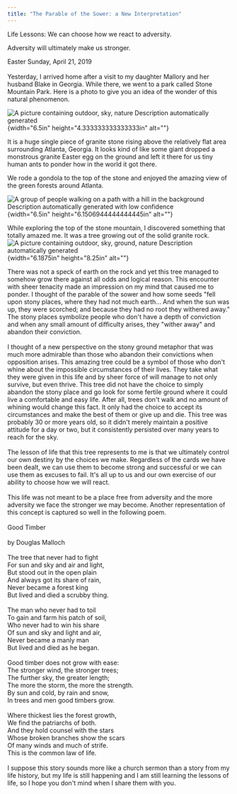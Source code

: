 ```yaml
---
title: "The Parable of the Sower: a New Interpretation"
---
```


Life Lessons: We can choose how we react to adversity.

Adversity will ultimately make us stronger.

Easter Sunday, April 21, 2019\
\
Yesterday, I arrived home after a visit to my daughter Mallory and her
husband Blake in Georgia. While there, we went to a park called Stone
Mountain Park. Here is a photo to give you an idea of the wonder of this
natural phenomenon.

![A picture containing outdoor, sky, nature Description automatically
generated](md/43_The_Parable_of_the_Sower_a_New_Interpretation-media/media/image1.jpeg){width="6.5in"
height="4.333333333333333in" alt=""}

It is a huge single piece of granite stone rising above the relatively
flat area surrounding Atlanta, Georgia. It looks kind of like some giant
dropped a monstrous granite Easter egg on the ground and left it there
for us tiny human ants to ponder how in the world it got there.

We rode a gondola to the top of the stone and enjoyed the amazing view
of the green forests around Atlanta.

![A group of people walking on a path with a hill in the background
Description automatically generated with low
confidence](md/43_The_Parable_of_the_Sower_a_New_Interpretation-media/media/image2.jpeg){width="6.5in"
height="6.1506944444444445in" alt=""}

While exploring the top of the stone mountain, I discovered something
that totally amazed me. It was a tree growing out of the solid granite
rock.![A picture containing outdoor, sky, ground, nature Description
automatically
generated](md/43_The_Parable_of_the_Sower_a_New_Interpretation-media/media/image3.jpeg){width="6.1875in"
height="8.25in" alt=""}

There was not a speck of earth on the rock and yet this tree managed to
somehow grow there against all odds and logical reason. This encounter
with sheer tenacity made an impression on my mind that caused me to
ponder. I thought of the parable of the sower and how some seeds "fell
upon stony places, where they had not much earth... And when the sun was
up, they were scorched; and because they had no root they withered
away." The stony places symbolize people who don't have a depth of
conviction and when any small amount of difficulty arises, they "wither
away" and abandon their conviction.\
\
I thought of a new perspective on the stony ground metaphor that was
much more admirable than those who abandon their convictions when
opposition arises. This amazing tree could be a symbol of those who
don't whine about the impossible circumstances of their lives. They take
what they were given in this life and by sheer force of will manage to
not only survive, but even thrive. This tree did not have the choice to
simply abandon the stony place and go look for some fertile ground where
it could live a comfortable and easy life. After all, trees don't walk
and no amount of whining would change this fact. It only had the choice
to accept its circumstances and make the best of them or give up and
die. This tree was probably 30 or more years old, so it didn't merely
maintain a positive attitude for a day or two, but it consistently
persisted over many years to reach for the sky.\
\
The lesson of life that this tree represents to me is that we ultimately
control our own destiny by the choices we make. Regardless of the cards
we have been dealt, we can use them to become strong and successful or
we can use them as excuses to fail. It's all up to us and our own
exercise of our ability to choose how we will react.\
\
This life was not meant to be a place free from adversity and the more
adversity we face the stronger we may become. Another representation of
this concept is captured so well in the following poem.\
\
Good Timber\
\
by Douglas Malloch\
\
The tree that never had to fight\
For sun and sky and air and light,\
But stood out in the open plain\
And always got its share of rain,\
Never became a forest king\
But lived and died a scrubby thing.\
\
The man who never had to toil\
To gain and farm his patch of soil,\
Who never had to win his share\
Of sun and sky and light and air,\
Never became a manly man\
But lived and died as he began.\
\
Good timber does not grow with ease:\
The stronger wind, the stronger trees;\
The further sky, the greater length;\
The more the storm, the more the strength.\
By sun and cold, by rain and snow,\
In trees and men good timbers grow.\
\
Where thickest lies the forest growth,\
We find the patriarchs of both.\
And they hold counsel with the stars\
Whose broken branches show the scars\
Of many winds and much of strife.\
This is the common law of life.\
\
I suppose this story sounds more like a church sermon than a story from
my life history, but my life is still happening and I am still learning
the lessons of life, so I hope you don't mind when I share them with
you.
